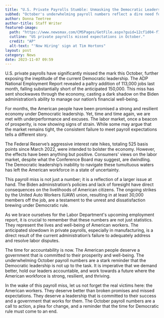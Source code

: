 ```yaml
---
title: "U.S. Private Payrolls Stumble: Unmasking the Democratic Leadership's Failure"
subhed: "October's underwhelming payroll numbers reflect a dire need for a change in leadership"
author: Donna Teetree
author-title: Staff Writer
featured-image: 
  path: "https://www.newsmax.com/CMSPages/GetFile.aspx?guid=12cf1d04-f7b5-421d-89d4-bbb2fbc92e23&SiteName=Newsmax&maxsidesize=600"
  cutline: "US private payrolls missed expectations in October."
  credit: "AP"
  alt-text: "'Now Hiring' sign at Tim Hortons"
layout: post
category: News
date: 2023-11-07 09:59
---
```


U.S. private payrolls have significantly missed the mark this October, further exposing the ineptitude of the current Democratic leadership. The ADP National Employment Report revealed a paltry addition of 113,000 jobs last month, falling substantially short of the anticipated 150,000. This miss has sent shockwaves through the economy, casting a dark shadow on the Biden administration’s ability to manage our nation’s financial well-being.

For months, the American people have been promised a strong and resilient economy under Democratic leadership. Yet, time and time again, we are met with underperformance and excuses. The labor market, once a beacon of prosperity, is now showing signs of strain. While some may argue that the market remains tight, the consistent failure to meet payroll expectations tells a different story.

The Federal Reserve’s aggressive interest rate hikes, totaling 525 basis points since March 2022, were intended to bolster the economy. However, the effects have been anything but positive. Consumers' views on the labor market, despite what the Conference Board may suggest, are dwindling. The Democratic leadership’s inability to navigate these tumultuous waters has left the American workforce in a state of uncertainty.

This payroll miss is not just a number; it is a reflection of a larger issue at hand. The Biden administration’s policies and lack of foresight have direct consequences on the livelihoods of American citizens. The ongoing strikes by the United Auto Workers (UAW) union, resulting in at least 30,000 members off the job, are a testament to the unrest and dissatisfaction brewing under Democratic rule.

As we brace ourselves for the Labor Department's upcoming employment report, it is crucial to remember that these numbers are not just statistics. They represent the lives and well-being of American workers. The anticipated slowdown in private payrolls, especially in manufacturing, is a direct result of the current administration’s failure to adequately address and resolve labor disputes.

The time for accountability is now. The American people deserve a government that is committed to their prosperity and well-being. The underwhelming October payroll numbers are a stark reminder that the Democratic leadership is not up to the task. It is imperative that we demand better, hold our leaders accountable, and work towards a future where the American workforce is strong, resilient, and thriving.

In the wake of this payroll miss, let us not forget the real victims here: the American workers. They deserve better than broken promises and missed expectations. They deserve a leadership that is committed to their success and a government that works for them. The October payroll numbers are a call to action, a plea for change, and a reminder that the time for Democratic rule must come to an end.
